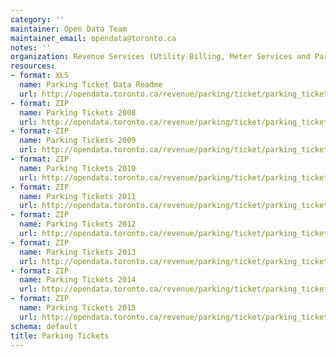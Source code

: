 ```yaml
---
category: ''
maintainer: Open Data Team
maintainer_email: opendata@toronto.ca
notes: ''
organization: Revenue Services (Utility Billing, Meter Services and Parking Tags Section)
resources:
- format: XLS
  name: Parking Ticket Data Readme
  url: http://opendata.toronto.ca/revenue/parking/ticket/parking_tickets_readme.xls
- format: ZIP
  name: Parking Tickets 2008
  url: http://opendata.toronto.ca/revenue/parking/ticket/parking_tickets_2008.zip
- format: ZIP
  name: Parking Tickets 2009
  url: http://opendata.toronto.ca/revenue/parking/ticket/parking_tickets_2009.zip
- format: ZIP
  name: Parking Tickets 2010
  url: http://opendata.toronto.ca/revenue/parking/ticket/parking_tickets_2010.zip
- format: ZIP
  name: Parking Tickets 2011
  url: http://opendata.toronto.ca/revenue/parking/ticket/parking_tickets_2011.zip
- format: ZIP
  name: Parking Tickets 2012
  url: http://opendata.toronto.ca/revenue/parking/ticket/parking_tickets_2012.zip
- format: ZIP
  name: Parking Tickets 2013
  url: http://opendata.toronto.ca/revenue/parking/ticket/parking_tickets_2013.zip
- format: ZIP
  name: Parking Tickets 2014
  url: http://opendata.toronto.ca/revenue/parking/ticket/parking_tickets_2014.zip
- format: ZIP
  name: Parking Tickets 2015
  url: http://opendata.toronto.ca/revenue/parking/ticket/parking_tickets_2015.zip
schema: default
title: Parking Tickets
---
```

